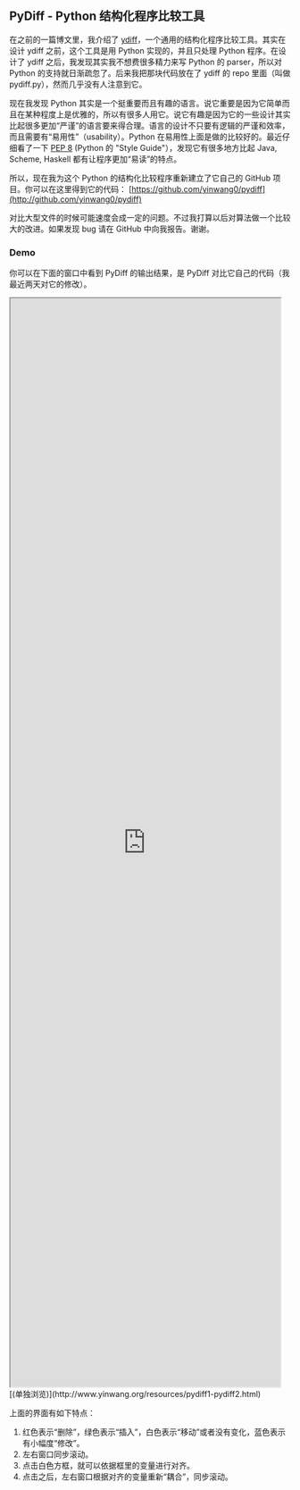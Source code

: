 　　

## PyDiff - Python 结构化程序比较工具

在之前的一篇博文里，我介绍了 [ydiff](http://www.yinwang.org/blog-cn/2013/04/21/ydiff-%E7%BB%93%E6%9E%84%E5%8C%96%E7%9A%84%E7%A8%8B%E5%BA%8F%E6%AF%94%E8%BE%83/)，一个通用的结构化程序比较工具。其实在设计 ydiff 之前，这个工具是用 Python 实现的，并且只处理 Python 程序。在设计了 ydiff 之后，我发现其实我不想费很多精力来写 Python 的 parser，所以对 Python 的支持就日渐疏忽了。后来我把那块代码放在了 ydiff 的 repo 里面（叫做 pydiff.py），然而几乎没有人注意到它。

现在我发现 Python 其实是一个挺重要而且有趣的语言。说它重要是因为它简单而且在某种程度上是优雅的，所以有很多人用它。说它有趣是因为它的一些设计其实比起很多更加“严谨”的语言要来得合理。语言的设计不只要有逻辑的严谨和效率，而且需要有“易用性”（usability）。Python 在易用性上面是做的比较好的。最近仔细看了一下 [PEP 8](http://www.python.org/dev/peps/pep-0008/) (Python 的 "Style Guide"），发现它有很多地方比起 Java, Scheme, Haskell 都有让程序更加“易读”的特点。

所以，现在我为这个 Python 的结构化比较程序重新建立了它自己的 GitHub 项目。你可以在这里得到它的代码： [https://github.com/yinwang0/pydiff](http://github.com/yinwang0/pydiff)

对比大型文件的时候可能速度会成一定的问题。不过我打算以后对算法做一个比较大的改进。如果发现 bug 请在 GitHub 中向我报告。谢谢。

### Demo

你可以在下面的窗口中看到 PyDiff 的输出结果，是 PyDiff 对比它自己的代码（我最近两天对它的修改）。

<iframe src="http://www.yinwang.org/resources/pydiff1-pydiff2.html" width="96%" height="50%"></iframe>  
[(单独浏览)](http://www.yinwang.org/resources/pydiff1-pydiff2.html)

上面的界面有如下特点：

1.  红色表示“删除”，绿色表示“插入”，白色表示“移动”或者没有变化，蓝色表示有小幅度“修改”。
2.  左右窗口同步滚动。
3.  点击白色方框，就可以依据框里的变量进行对齐。
4.  点击之后，左右窗口根据对齐的变量重新“耦合”，同步滚动。
